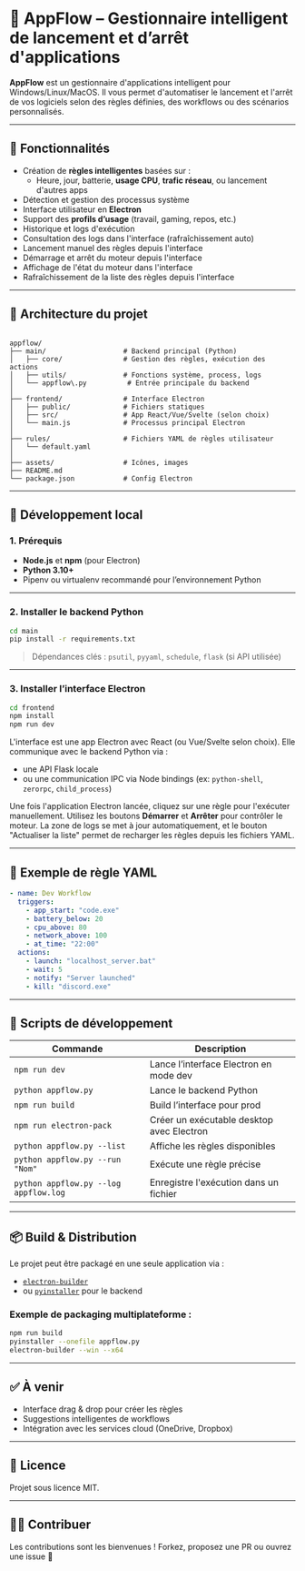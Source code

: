 
# 🔄 AppFlow – Gestionnaire intelligent de lancement et d’arrêt d'applications

**AppFlow** est un gestionnaire d'applications intelligent pour Windows/Linux/MacOS. Il vous permet d'automatiser le lancement et l'arrêt de vos logiciels selon des règles définies, des workflows ou des scénarios personnalisés.

---

## 🧠 Fonctionnalités

- Création de **règles intelligentes** basées sur :
  - Heure, jour, batterie, **usage CPU**, **trafic réseau**, ou lancement d'autres apps
- Détection et gestion des processus système
- Interface utilisateur en **Electron**
- Support des **profils d’usage** (travail, gaming, repos, etc.)
- Historique et logs d'exécution
- Consultation des logs dans l'interface (rafraîchissement auto)
- Lancement manuel des règles depuis l'interface
- Démarrage et arrêt du moteur depuis l'interface
- Affichage de l'état du moteur dans l'interface
- Rafraîchissement de la liste des règles depuis l'interface

---

## 🧱 Architecture du projet

```

appflow/
├── main/                   # Backend principal (Python)
│   ├── core/               # Gestion des règles, exécution des actions
│   ├── utils/              # Fonctions système, process, logs
│   └── appflow\.py          # Entrée principale du backend
│
├── frontend/               # Interface Electron
│   ├── public/             # Fichiers statiques
│   ├── src/                # App React/Vue/Svelte (selon choix)
│   └── main.js             # Processus principal Electron
│
├── rules/                  # Fichiers YAML de règles utilisateur
│   └── default.yaml
│
├── assets/                 # Icônes, images
├── README.md
└── package.json            # Config Electron

````

---

## 🚀 Développement local

### 1. Prérequis

- **Node.js** et **npm** (pour Electron)
- **Python 3.10+**
- Pipenv ou virtualenv recommandé pour l’environnement Python

---

### 2. Installer le backend Python

```bash
cd main
pip install -r requirements.txt
````

> Dépendances clés : `psutil`, `pyyaml`, `schedule`, `flask` (si API utilisée)

---

### 3. Installer l’interface Electron

```bash
cd frontend
npm install
npm run dev
```

L'interface est une app Electron avec React (ou Vue/Svelte selon choix). Elle communique avec le backend Python via :

* une API Flask locale
* ou une communication IPC via Node bindings (ex: `python-shell`, `zerorpc`, `child_process`)

Une fois l'application Electron lancée, cliquez sur une règle pour l'exécuter manuellement.
Utilisez les boutons **Démarrer** et **Arrêter** pour contrôler le moteur.
La zone de logs se met à jour automatiquement, et le bouton "Actualiser la liste" permet de recharger les règles depuis les fichiers YAML.

---

## 🧪 Exemple de règle YAML

```yaml
- name: Dev Workflow
  triggers:
    - app_start: "code.exe"
    - battery_below: 20
    - cpu_above: 80
    - network_above: 100
    - at_time: "22:00"
  actions:
    - launch: "localhost_server.bat"
    - wait: 5
    - notify: "Server launched"
    - kill: "discord.exe"
```

---

## 🧰 Scripts de développement

| Commande                | Description                              |
| ----------------------- | ---------------------------------------- |
| `npm run dev`           | Lance l’interface Electron en mode dev   |
| `python appflow.py`     | Lance le backend Python                  |
| `npm run build`         | Build l’interface pour prod              |
| `npm run electron-pack` | Créer un exécutable desktop avec Electron |
| `python appflow.py --list` | Affiche les règles disponibles |
| `python appflow.py --run "Nom"` | Exécute une règle précise |
| `python appflow.py --log appflow.log` | Enregistre l'exécution dans un fichier |

---

## 📦 Build & Distribution

Le projet peut être packagé en une seule application via :

* [`electron-builder`](https://www.electron.build/)
* ou [`pyinstaller`](https://pyinstaller.org/) pour le backend

### Exemple de packaging multiplateforme :

```bash
npm run build
pyinstaller --onefile appflow.py
electron-builder --win --x64
```

---

## ✅ À venir

* Interface drag & drop pour créer les règles
* Suggestions intelligentes de workflows
* Intégration avec les services cloud (OneDrive, Dropbox)

---

## 📄 Licence

Projet sous licence MIT.

---

## 👨‍💻 Contribuer

Les contributions sont les bienvenues ! Forkez, proposez une PR ou ouvrez une issue 🚀


